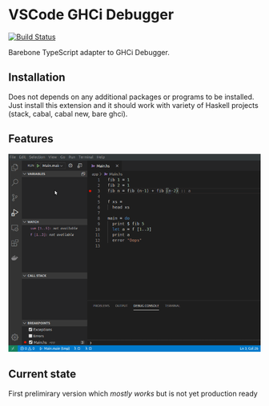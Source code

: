 # VSCode GHCi Debugger

[![Build Status](https://travis-ci.org/EduardSergeev/vscode-ghci-debugger.svg?branch=master)](https://travis-ci.org/EduardSergeev/vscode-ghci-debugger)

Barebone TypeScript adapter to GHCi Debugger.  

## Installation

Does not depends on any additional packages or programs to be installed.  
Just install this extension and it should work with variety of Haskell projects (stack, cabal, cabal new, bare ghci).

## Features

![Debugger](./images/debugger-run.gif)

## Current state

First prelimirary version which *mostly works* but is not yet production ready
